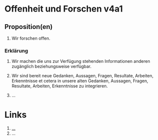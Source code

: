 <!---
   NAME - The NAME of this project is:
ethos

  FILE - The FILENAME of the current file is:
/v4a1.md

  CREATION - This project was CREATED on:
2017-01-28-16:15:00 UTC

  MODIFICATION - This project was last MODIFIED on:
2017-01-28-16:15:00 UTC

  VERSION - The current VERSION of this project is:
<git-commit-hash>-2017-01-28-16:15:00 UTC

  CREATOR(S) - This project was CREATED by:
Michael Czechowski, Martin Maga

  CONTACT - You can CONTACT the creator(s) or developer(s) of this project at:
E-Mail: mail@martinmaga.de

  COPYRIGHT - The COPYRIGHT holder of this project is:
COPYRIGHT (c) 2016 Martin Maga

  LICENSE - This project is LICENSED under the following license:
Martin Maga 2016 CC BY-SA 4.0 https://creativecommons.org

  SUBFILE – This is a SUBFILE! For more INFORMATION on this project go to:
/README.md
--->

# Offenheit und Forschen v4a1
## Proposition(en)
1. Wir forschen offen.

### Erklärung
1. Wir machen die uns zur Verfügung stehenden Informationen anderen zugänglich beziehungsweise verfügbar.

2. Wir sind bereit neue Gedanken, Aussagen, Fragen, Resultate, Arbeiten, Erkenntnisse et cetera in unsere alten Gedanken, Aussagen, Fragen, Resultate, Arbeiten, Erkenntnisse zu integrieren.

4. …

# Links
  1. […](…)
  2. …
